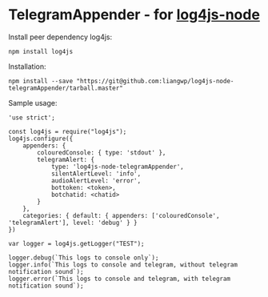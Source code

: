 # TelegramAppender - for [log4js-node](https://github.com/log4js-node/log4js-node)

Install peer dependency log4js:
```
npm install log4js
```

Installation:
```
npm install --save "https://git@github.com:liangwp/log4js-node-telegramAppender/tarball.master"
```

Sample usage:
```
'use strict';

const log4js = require("log4js");
log4js.configure({
    appenders: {
        colouredConsole: { type: 'stdout' },
        telegramAlert: {
            type: 'log4js-node-telegramAppender',
            silentAlertLevel: 'info',
            audioAlertLevel: 'error',
            bottoken: <token>,
            botchatid: <chatid>
        }
    },
    categories: { default: { appenders: ['colouredConsole', 'telegramAlert'], level: 'debug' } }
})

var logger = log4js.getLogger("TEST");

logger.debug(`This logs to console only`);
logger.info(`This logs to console and telegram, without telegram notification sound`);
logger.error(`This logs to console and telegram, with telegram notification sound`);
```